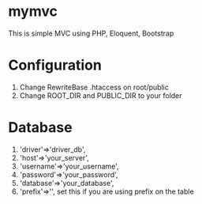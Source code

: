 # mymvc
This is simple MVC using PHP, Eloquent, Bootstrap

# Configuration
1. Change RewriteBase .htaccess on root/public
2. Change ROOT_DIR and PUBLIC_DIR to your folder

# Database
1. 'driver'=>'driver_db',
2. 'host'=>'your_server',
3. 'username'=>'your_username',
4. 'password'=>'your_password',
5. 'database'=>'your_database',
6. 'prefix'=>'', set this if you are using prefix on the table
